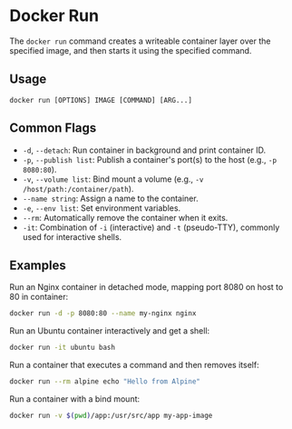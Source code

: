# Docker Run

The `docker run` command creates a writeable container layer over the specified image, and then starts it using the specified command.

## Usage
`docker run [OPTIONS] IMAGE [COMMAND] [ARG...]`

## Common Flags
-   `-d`, `--detach`: Run container in background and print container ID.
-   `-p`, `--publish list`: Publish a container's port(s) to the host (e.g., `-p 8080:80`).
-   `-v`, `--volume list`: Bind mount a volume (e.g., `-v /host/path:/container/path`).
-   `--name string`: Assign a name to the container.
-   `-e`, `--env list`: Set environment variables.
-   `--rm`: Automatically remove the container when it exits.
-   `-it`: Combination of `-i` (interactive) and `-t` (pseudo-TTY), commonly used for interactive shells.

## Examples
Run an Nginx container in detached mode, mapping port 8080 on host to 80 in container:
```bash
docker run -d -p 8080:80 --name my-nginx nginx
```

Run an Ubuntu container interactively and get a shell:
```bash
docker run -it ubuntu bash
```

Run a container that executes a command and then removes itself:
```bash
docker run --rm alpine echo "Hello from Alpine"
```

Run a container with a bind mount:
```bash
docker run -v $(pwd)/app:/usr/src/app my-app-image
```
